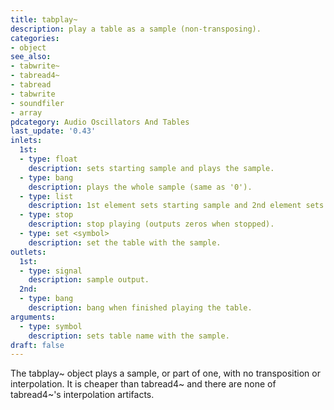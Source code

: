 ```yaml
---
title: tabplay~
description: play a table as a sample (non-transposing).
categories:
- object
see_also:
- tabwrite~
- tabread4~
- tabread
- tabwrite
- soundfiler
- array
pdcategory: Audio Oscillators And Tables
last_update: '0.43'
inlets:
  1st:
  - type: float
    description: sets starting sample and plays the sample.
  - type: bang
    description: plays the whole sample (same as '0').
  - type: list
    description: 1st element sets starting sample and 2nd element sets duration in samples.
  - type: stop
    description: stop playing (outputs zeros when stopped).
  - type: set <symbol>
    description: set the table with the sample.
outlets:
  1st:
  - type: signal
    description: sample output.
  2nd:
  - type: bang
    description: bang when finished playing the table.
arguments:
  - type: symbol
    description: sets table name with the sample. 
draft: false
---
```

The tabplay~ object plays a sample, or part of one, with no transposition or interpolation. It is cheaper than tabread4~ and there are none of tabread4~'s interpolation artifacts.